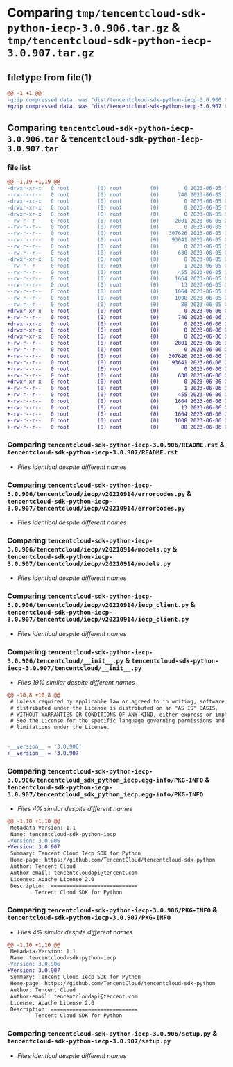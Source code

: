 # Comparing `tmp/tencentcloud-sdk-python-iecp-3.0.906.tar.gz` & `tmp/tencentcloud-sdk-python-iecp-3.0.907.tar.gz`

## filetype from file(1)

```diff
@@ -1 +1 @@
-gzip compressed data, was "dist/tencentcloud-sdk-python-iecp-3.0.906.tar", last modified: Mon Jun  5 00:36:12 2023, max compression
+gzip compressed data, was "dist/tencentcloud-sdk-python-iecp-3.0.907.tar", last modified: Tue Jun  6 02:28:31 2023, max compression
```

## Comparing `tencentcloud-sdk-python-iecp-3.0.906.tar` & `tencentcloud-sdk-python-iecp-3.0.907.tar`

### file list

```diff
@@ -1,19 +1,19 @@
-drwxr-xr-x   0 root         (0) root         (0)        0 2023-06-05 00:36:12.000000 tencentcloud-sdk-python-iecp-3.0.906/
--rw-r--r--   0 root         (0) root         (0)      740 2023-06-05 00:36:12.000000 tencentcloud-sdk-python-iecp-3.0.906/README.rst
-drwxr-xr-x   0 root         (0) root         (0)        0 2023-06-05 00:36:12.000000 tencentcloud-sdk-python-iecp-3.0.906/tencentcloud/
-drwxr-xr-x   0 root         (0) root         (0)        0 2023-06-05 00:36:12.000000 tencentcloud-sdk-python-iecp-3.0.906/tencentcloud/iecp/
-drwxr-xr-x   0 root         (0) root         (0)        0 2023-06-05 00:36:12.000000 tencentcloud-sdk-python-iecp-3.0.906/tencentcloud/iecp/v20210914/
--rw-r--r--   0 root         (0) root         (0)     2001 2023-06-05 00:36:12.000000 tencentcloud-sdk-python-iecp-3.0.906/tencentcloud/iecp/v20210914/errorcodes.py
--rw-r--r--   0 root         (0) root         (0)        0 2023-06-05 00:36:12.000000 tencentcloud-sdk-python-iecp-3.0.906/tencentcloud/iecp/v20210914/__init__.py
--rw-r--r--   0 root         (0) root         (0)   307626 2023-06-05 00:36:12.000000 tencentcloud-sdk-python-iecp-3.0.906/tencentcloud/iecp/v20210914/models.py
--rw-r--r--   0 root         (0) root         (0)    93641 2023-06-05 00:36:12.000000 tencentcloud-sdk-python-iecp-3.0.906/tencentcloud/iecp/v20210914/iecp_client.py
--rw-r--r--   0 root         (0) root         (0)        0 2023-06-05 00:36:12.000000 tencentcloud-sdk-python-iecp-3.0.906/tencentcloud/iecp/__init__.py
--rw-r--r--   0 root         (0) root         (0)      630 2023-06-05 00:36:12.000000 tencentcloud-sdk-python-iecp-3.0.906/tencentcloud/__init__.py
-drwxr-xr-x   0 root         (0) root         (0)        0 2023-06-05 00:36:12.000000 tencentcloud-sdk-python-iecp-3.0.906/tencentcloud_sdk_python_iecp.egg-info/
--rw-r--r--   0 root         (0) root         (0)        1 2023-06-05 00:36:12.000000 tencentcloud-sdk-python-iecp-3.0.906/tencentcloud_sdk_python_iecp.egg-info/dependency_links.txt
--rw-r--r--   0 root         (0) root         (0)      455 2023-06-05 00:36:12.000000 tencentcloud-sdk-python-iecp-3.0.906/tencentcloud_sdk_python_iecp.egg-info/SOURCES.txt
--rw-r--r--   0 root         (0) root         (0)     1664 2023-06-05 00:36:12.000000 tencentcloud-sdk-python-iecp-3.0.906/tencentcloud_sdk_python_iecp.egg-info/PKG-INFO
--rw-r--r--   0 root         (0) root         (0)       13 2023-06-05 00:36:12.000000 tencentcloud-sdk-python-iecp-3.0.906/tencentcloud_sdk_python_iecp.egg-info/top_level.txt
--rw-r--r--   0 root         (0) root         (0)     1664 2023-06-05 00:36:12.000000 tencentcloud-sdk-python-iecp-3.0.906/PKG-INFO
--rw-r--r--   0 root         (0) root         (0)     1008 2023-06-05 00:36:12.000000 tencentcloud-sdk-python-iecp-3.0.906/setup.py
--rw-r--r--   0 root         (0) root         (0)       88 2023-06-05 00:36:12.000000 tencentcloud-sdk-python-iecp-3.0.906/setup.cfg
+drwxr-xr-x   0 root         (0) root         (0)        0 2023-06-06 02:28:31.000000 tencentcloud-sdk-python-iecp-3.0.907/
+-rw-r--r--   0 root         (0) root         (0)      740 2023-06-06 02:28:31.000000 tencentcloud-sdk-python-iecp-3.0.907/README.rst
+drwxr-xr-x   0 root         (0) root         (0)        0 2023-06-06 02:28:31.000000 tencentcloud-sdk-python-iecp-3.0.907/tencentcloud/
+drwxr-xr-x   0 root         (0) root         (0)        0 2023-06-06 02:28:31.000000 tencentcloud-sdk-python-iecp-3.0.907/tencentcloud/iecp/
+drwxr-xr-x   0 root         (0) root         (0)        0 2023-06-06 02:28:31.000000 tencentcloud-sdk-python-iecp-3.0.907/tencentcloud/iecp/v20210914/
+-rw-r--r--   0 root         (0) root         (0)     2001 2023-06-06 02:28:31.000000 tencentcloud-sdk-python-iecp-3.0.907/tencentcloud/iecp/v20210914/errorcodes.py
+-rw-r--r--   0 root         (0) root         (0)        0 2023-06-06 02:28:31.000000 tencentcloud-sdk-python-iecp-3.0.907/tencentcloud/iecp/v20210914/__init__.py
+-rw-r--r--   0 root         (0) root         (0)   307626 2023-06-06 02:28:31.000000 tencentcloud-sdk-python-iecp-3.0.907/tencentcloud/iecp/v20210914/models.py
+-rw-r--r--   0 root         (0) root         (0)    93641 2023-06-06 02:28:31.000000 tencentcloud-sdk-python-iecp-3.0.907/tencentcloud/iecp/v20210914/iecp_client.py
+-rw-r--r--   0 root         (0) root         (0)        0 2023-06-06 02:28:31.000000 tencentcloud-sdk-python-iecp-3.0.907/tencentcloud/iecp/__init__.py
+-rw-r--r--   0 root         (0) root         (0)      630 2023-06-06 02:28:31.000000 tencentcloud-sdk-python-iecp-3.0.907/tencentcloud/__init__.py
+drwxr-xr-x   0 root         (0) root         (0)        0 2023-06-06 02:28:31.000000 tencentcloud-sdk-python-iecp-3.0.907/tencentcloud_sdk_python_iecp.egg-info/
+-rw-r--r--   0 root         (0) root         (0)        1 2023-06-06 02:28:31.000000 tencentcloud-sdk-python-iecp-3.0.907/tencentcloud_sdk_python_iecp.egg-info/dependency_links.txt
+-rw-r--r--   0 root         (0) root         (0)      455 2023-06-06 02:28:31.000000 tencentcloud-sdk-python-iecp-3.0.907/tencentcloud_sdk_python_iecp.egg-info/SOURCES.txt
+-rw-r--r--   0 root         (0) root         (0)     1664 2023-06-06 02:28:31.000000 tencentcloud-sdk-python-iecp-3.0.907/tencentcloud_sdk_python_iecp.egg-info/PKG-INFO
+-rw-r--r--   0 root         (0) root         (0)       13 2023-06-06 02:28:31.000000 tencentcloud-sdk-python-iecp-3.0.907/tencentcloud_sdk_python_iecp.egg-info/top_level.txt
+-rw-r--r--   0 root         (0) root         (0)     1664 2023-06-06 02:28:31.000000 tencentcloud-sdk-python-iecp-3.0.907/PKG-INFO
+-rw-r--r--   0 root         (0) root         (0)     1008 2023-06-06 02:28:31.000000 tencentcloud-sdk-python-iecp-3.0.907/setup.py
+-rw-r--r--   0 root         (0) root         (0)       88 2023-06-06 02:28:31.000000 tencentcloud-sdk-python-iecp-3.0.907/setup.cfg
```

### Comparing `tencentcloud-sdk-python-iecp-3.0.906/README.rst` & `tencentcloud-sdk-python-iecp-3.0.907/README.rst`

 * *Files identical despite different names*

### Comparing `tencentcloud-sdk-python-iecp-3.0.906/tencentcloud/iecp/v20210914/errorcodes.py` & `tencentcloud-sdk-python-iecp-3.0.907/tencentcloud/iecp/v20210914/errorcodes.py`

 * *Files identical despite different names*

### Comparing `tencentcloud-sdk-python-iecp-3.0.906/tencentcloud/iecp/v20210914/models.py` & `tencentcloud-sdk-python-iecp-3.0.907/tencentcloud/iecp/v20210914/models.py`

 * *Files identical despite different names*

### Comparing `tencentcloud-sdk-python-iecp-3.0.906/tencentcloud/iecp/v20210914/iecp_client.py` & `tencentcloud-sdk-python-iecp-3.0.907/tencentcloud/iecp/v20210914/iecp_client.py`

 * *Files identical despite different names*

### Comparing `tencentcloud-sdk-python-iecp-3.0.906/tencentcloud/__init__.py` & `tencentcloud-sdk-python-iecp-3.0.907/tencentcloud/__init__.py`

 * *Files 19% similar despite different names*

```diff
@@ -10,8 +10,8 @@
 # Unless required by applicable law or agreed to in writing, software
 # distributed under the License is distributed on an "AS IS" BASIS,
 # WITHOUT WARRANTIES OR CONDITIONS OF ANY KIND, either express or implied.
 # See the License for the specific language governing permissions and
 # limitations under the License.
 
 
-__version__ = '3.0.906'
+__version__ = '3.0.907'
```

### Comparing `tencentcloud-sdk-python-iecp-3.0.906/tencentcloud_sdk_python_iecp.egg-info/PKG-INFO` & `tencentcloud-sdk-python-iecp-3.0.907/tencentcloud_sdk_python_iecp.egg-info/PKG-INFO`

 * *Files 4% similar despite different names*

```diff
@@ -1,10 +1,10 @@
 Metadata-Version: 1.1
 Name: tencentcloud-sdk-python-iecp
-Version: 3.0.906
+Version: 3.0.907
 Summary: Tencent Cloud Iecp SDK for Python
 Home-page: https://github.com/TencentCloud/tencentcloud-sdk-python
 Author: Tencent Cloud
 Author-email: tencentcloudapi@tencent.com
 License: Apache License 2.0
 Description: ============================
         Tencent Cloud SDK for Python
```

### Comparing `tencentcloud-sdk-python-iecp-3.0.906/PKG-INFO` & `tencentcloud-sdk-python-iecp-3.0.907/PKG-INFO`

 * *Files 4% similar despite different names*

```diff
@@ -1,10 +1,10 @@
 Metadata-Version: 1.1
 Name: tencentcloud-sdk-python-iecp
-Version: 3.0.906
+Version: 3.0.907
 Summary: Tencent Cloud Iecp SDK for Python
 Home-page: https://github.com/TencentCloud/tencentcloud-sdk-python
 Author: Tencent Cloud
 Author-email: tencentcloudapi@tencent.com
 License: Apache License 2.0
 Description: ============================
         Tencent Cloud SDK for Python
```

### Comparing `tencentcloud-sdk-python-iecp-3.0.906/setup.py` & `tencentcloud-sdk-python-iecp-3.0.907/setup.py`

 * *Files identical despite different names*

